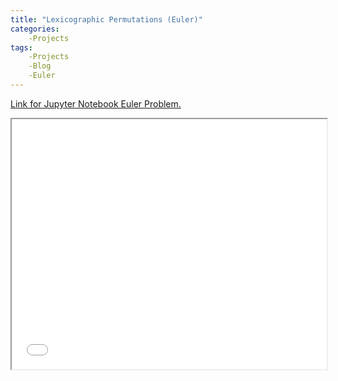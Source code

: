 ```yaml
---
title: "Lexicographic Permutations (Euler)"
categories:
    -Projects
tags:
    -Projects
    -Blog
    -Euler
---
```




[Link for Jupyter Notebook Euler Problem.](../../euler.html)

<iframe width="100%" height="400px" src="../../euler.html">